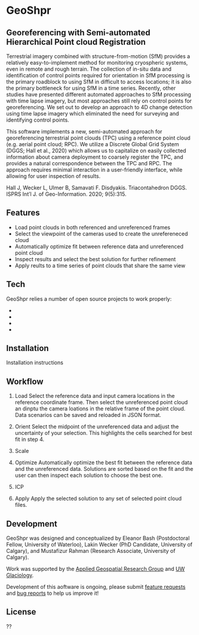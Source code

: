 # GeoShpr
## Georeferencing with Semi-automated Hierarchical Point cloud Registration

Terrestrial imagery combined with structure-from-motion (SfM) provides a relatively easy-to-implement method for monitoring cryospheric systems, even in remote and rough terrain. The collection of in-situ data and identification of control points required for orientation in SfM processing is the primary roadblock to using SfM in difficult to access locations; it is also the primary bottleneck for using SfM in a time series. Recently, other studies have presented different automated approaches to SfM processing with time lapse imagery, but most approaches still rely on control points for georeferencing. We set out to develop an approach to 4D change detection using time lapse imagery which eliminated the need for surveying and identifying control points.

This software implements a new, semi-automated approach for georeferencing terrestrial point clouds (TPC) using a reference point cloud (e.g. aerial point cloud; RPC). We utilize a Discrete Global Grid System (DGGS; Hall et al., 2020) which allows us to capitalize on easily collected information about camera deployment to coarsely register the TPC, and provides a natural correspondence between the TPC and RPC. The approach requires minimal interaction in a user-friendly interface, while allowing for user inspection of results.

Hall J, Wecker L, Ulmer B, Samavati F. Disdyakis. Triacontahedron DGGS. ISPRS Int’l J. of Geo-Information. 2020; 9(5):315.

## Features

- Load point clouds in both referenced and unreferenced frames
- Select the viewpoint of the cameras used to create the unrefereneced cloud
- Automatically optimize fit between reference data and unreferenced point cloud
- Inspect results and select the best solution for further refinement
- Apply reults to a time series of point clouds that share the same view

## Tech

GeoShpr relies a number of open source projects to work properly:

- 
- 
- 
- 

## Installation

Installation instructions

## Workflow

1. Load
Select the reference data and input camera locations in the reference coordinate frame. Then select the unreferenced point cloud an dinptu the camera loations in the relative frame of the point cloud. Data scenarios can be saved and reloaded in JSON format.

2. Orient
Select the midpoint of the unreferenced data and adjust the uncertainty of your selection. This highlights the cells searched for best fit in step 4.

3. Scale

4. Optimize
Automatically optimize the best fit between the reference data and the unreferenced data. Solutions are sorted based on the fit and the user can then inspect each solution to choose the best one.

5. ICP

6. Apply
Apply the selected solution to any set of selected point cloud files.

## Development

GeoShpr was designed and conceptualized by Eleanor Bash (Postdoctoral Fellow, University of Waterloo), Lakin Wecker (PhD Candidate, University of Calgary), and Mustafizur Rahman (Research Associate, University of Calgary).

Work was supported by the [Applied Geospatial Research Group] and [UW Glaciology].

Development of this aoftware is ongoing, please submit [feature requests] and [bug reports] to help us improve it!

## License

??

   [point-cloud-align]: <https://github.com/ellie-b>
   [feature requests]: <https://github.com/ellie-b>
   [bug reports]: <https://github.com/ellie-b>
   [Applied Geospatial Research Group]: <https://www.appliedgrg.ca/>
   [UW Glaciology]: <https://uwglaciology.ca/>
